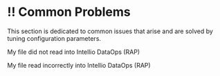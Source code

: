 # !! Common Problems

This section is dedicated to common issues that arise and are solved by tuning configuration parameters.

My file did not read into Intellio DataOps \(RAP\)

My file read incorrectly into Intellio DataOps \(RAP\) 





